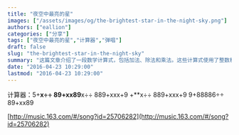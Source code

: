 ```yaml
---
title: "夜空中最亮的星"
images: ["/assets/images/og/the-brightest-star-in-the-night-sky.png"]
authors: ["eallion"]
categories: ["分享"]
tags: ["夜空中最亮的星","计算器","弹唱"]
draft: false
slug: "the-brightest-star-in-the-night-sky"
summary: "这篇文章介绍了一段数学计算式，包括加法、除法和乘法。这些计算式使用了整数和变量，并以夜空中最亮的星和大大的小蜗牛作为标题。"
date: "2016-04-23 10:29:00"
lastmod: "2016-04-23 10:29:00"
---
```


计算器：5+**x÷÷ 89+xx89**x÷÷ 889+xxx+9 +**x÷÷ 889+xxx+9 9+88886÷÷ 89+xx89

[http://music.163.com/#/song?id=25706282](http://music.163.com/#/song?id=25706282)
